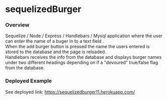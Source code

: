 # sequelizedBurger

### Overview
Sequelize / Node / Express / Handlebars / Mysql application where the user can enter the name of a buger in to a text field .  
When the add burger button is pressed the name the users entered is stored to the database and the page is reloaded.  
Handlebars receives the info from the database and displays burger names under two different headings depending on if a "devoured" true/false flag from the database. 

### Deployed Example
See deployed link: https://sequelizedburger11.herokuapp.com/



